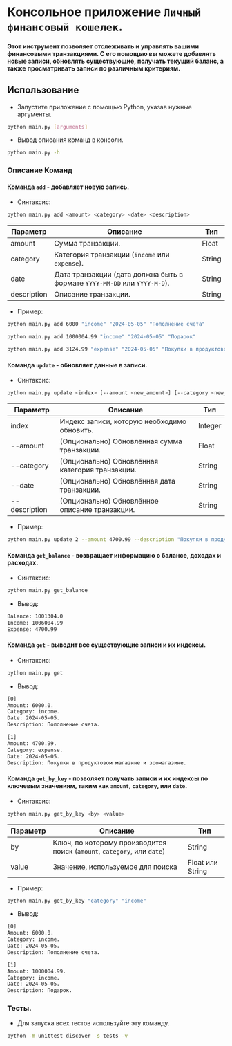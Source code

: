 # Консольное приложение `Личный финансовый кошелек`.

#### Этот инструмент позволяет отслеживать и управлять вашими финансовыми транзакциями. С его помощью вы можете добавлять новые записи, обновлять существующие, получать текущий баланс, а также просматривать записи по различным критериям.

## Использование

- Запустите приложение с помощью Python, указав нужные аргументы.

```bash
python main.py [arguments]
```

- Вывод описания команд в консоли.

```bash
python main.py -h
```

### Описание Команд

#### Команда `add` - добавляет новую запись.

- Синтаксис:

```bash
python main.py add <amount> <category> <date> <description>
```

| Параметр | Описание | Тип |
| -------- | -------- | --- |
| amount | Сумма транзакции. | Float |
| category | Категория транзакции (`income` или `expense`).  | String |
| date | Дата транзакции (дата должна быть в формате `YYYY-MM-DD` или `YYYY-M-D`).  | String |
| description | Описание транзакции.  | String |

- Пример:

```bash
python main.py add 6000 "income" "2024-05-05" "Пополнение счета"
```

```bash
python main.py add 1000004.99 "income" "2024-05-05" "Подарок"
```

```bash
python main.py add 3124.99 "expense" "2024-05-05" "Покупки в продуктовом магазине"
```

#### Команда `update` - обновляет данные в записи.

- Синтаксис:

```bash
python main.py update <index> [--amount <new_amount>] [--category <new_category>] [--date <new_date>] [--description <new_description>]
```

| Параметр | Описание | Тип |
| -------- | -------- | --- |
| index | Индекс записи, которую необходимо обновить. | Integer |
| --amount | (Опционально) Обновлённая сумма транзакции. | Float |
| --category | (Опционально) Обновлённая категория транзакции. | String |
| --date | (Опционально) Обновлённая дата транзакции. | String |
| --description | (Опционально) Обновлённое описание транзакции. | String |

- Пример:

```bash
python main.py update 2 --amount 4700.99 --description "Покупки в продуктовом магазине и зоомагазине"
```

#### Команда `get_balance` - возвращает информацию о балансе, доходах и расходах.

- Синтаксис:

```bash
python main.py get_balance
```

- Вывод:

```bash
Balance: 1001304.0
Income: 1006004.99
Expense: 4700.99
```

#### Команда `get` - выводит все существующие записи и их индексы.

- Синтаксис:

```bash
python main.py get
```

- Вывод:

```bash
[0]
Amount: 6000.0.
Category: income.
Date: 2024-05-05.
Description: Пополнение счета.

[1]
Amount: 4700.99.
Category: expense.
Date: 2024-05-05.
Description: Покупки в продуктовом магазине и зоомагазине.
```

#### Команда `get_by_key` -  позволяет получать записи и их индексы по ключевым значениям, таким как `amount`, `category`, или `date`.

- Синтаксис:

```bash
python main.py get_by_key <by> <value>
```

| Параметр | Описание | Тип |
| -------- | -------- | --- |
| by | Ключ, по которому производится поиск (`amount`, `category`, или `date`) | String |
| value | Значение, используемое для поиска | Float или String |

- Пример:

```bash
python main.py get_by_key "category" "income"
```

- Вывод:

```bash
[0]
Amount: 6000.0.
Category: income.
Date: 2024-05-05.
Description: Пополнение счета.

[1]
Amount: 1000004.99.
Category: income.
Date: 2024-05-05.
Description: Подарок.
```

### Тесты.

- Для запуска всех тестов используйте эту команду.

```bash
python -m unittest discover -s tests -v
```
